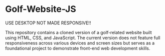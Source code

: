 # Golf-Website-JS

USE DESKTOP NOT MADE RESPONSIVE!!

This repository contains a cloned version of a golf-related website built using HTML, CSS, and JavaScript. The current version does not feature full responsiveness across various devices and screen sizes but serves as a foundational project to demonstrate front-end web development skills.
